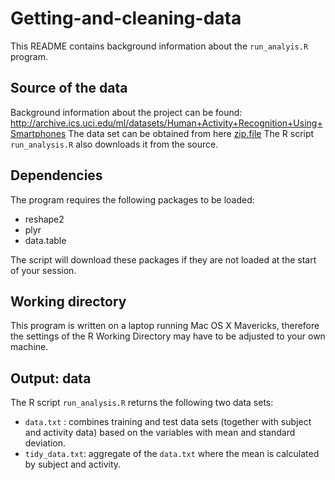 Getting-and-cleaning-data
=========================

This README contains background information about the `run_analyis.R` program.

Source of the data
------------------
Background information about the project can be found:
http://archive.ics.uci.edu/ml/datasets/Human+Activity+Recognition+Using+Smartphones
The data set can be obtained from here [zip.file](https://d396qusza40orc.cloudfront.net/getdata%2Fprojectfiles%2FUCI%20HAR%20Dataset.zip) 
The R script `run_analysis.R` also downloads it from the source.


Dependencies
------------
The program requires the following packages to be loaded:
- reshape2
- plyr
- data.table

The script will download these packages if they are not loaded at the start of your session.

Working directory
-----------------
This program is written on a laptop running Mac OS X Mavericks, therefore the settings of the R Working Directory may have to be adjusted to your own machine.

Output: data
-------
The R script `run_analysis.R` returns the following two data sets:
- `data.txt` : combines training and test data sets (together with subject and activity data) based on the variables with mean and standard deviation.
- `tidy_data.txt`: aggregate of the `data.txt` where the mean is calculated by subject and activity.


